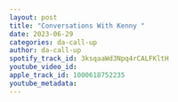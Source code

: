 ```yaml
---
layout: post
title: "Conversations With Kenny "
date: 2023-06-29
categories: da-call-up
author: da-call-up
spotify_track_id: 3ksqaaWd3Npq4rCALFKltH
youtube_video_id: 
apple_track_id: 1000618752235
youtube_metadata: 
---
```

